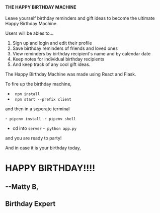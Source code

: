 <h4>THE HAPPY BIRTHDAY MACHINE</h4>
Leave yourself birthday reminders and gift ideas to become the ultimate Happy Birthday Machine.

Users will be ables to...
1. Sign up and login and edit their profile
2. Save birthday reminders of friends and loved ones
3. View reminders by birthday recipient's name and by calendar date
4. Keep notes for individual birthday recipients
5. And keep track of any cool gift ideas.



The Happy Birthday Machine was made using React and Flask.

To fire up the birthday machine, 

- <code> npm install </code>
- <code> npm start --prefix client </code>

and then in a seperate terminal

-<code> pipenv install </code>
-<code> pipenv shell </code>
- cd into <code>server</code>
-<code> python app.py </code>

and you are ready to party!


And in case it is your birthday today, 

# HAPPY BIRTHDAY!!!!


 ## --Matty B, 
## Birthday Expert



